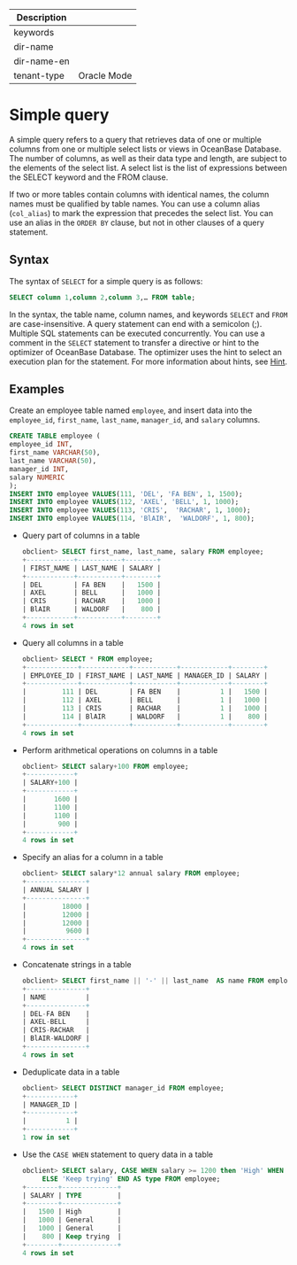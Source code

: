 | Description   |                 |
|---------------|-----------------|
| keywords      |                 |
| dir-name      |                 |
| dir-name-en   |                 |
| tenant-type   | Oracle Mode     |

# Simple query

A simple query refers to a query that retrieves data of one or multiple columns from one or multiple select lists or views in OceanBase Database. The number of columns, as well as their data type and length, are subject to the elements of the select list. A select list is the list of expressions between the SELECT keyword and the FROM clause.

If two or more tables contain columns with identical names, the column names must be qualified by table names. You can use a column alias (`col_alias`) to mark the expression that precedes the select list. You can use an alias in the `ORDER BY` clause, but not in other clauses of a query statement.

## Syntax

The syntax of `SELECT` for a simple query is as follows:

```sql
SELECT column 1,column 2,column 3,… FROM table;
```

In the syntax, the table name, column names, and keywords `SELECT` and `FROM` are case-insensitive. A query statement can end with a semicolon (;). Multiple SQL statements can be executed concurrently. You can use a comment in the `SELECT` statement to transfer a directive or hint to the optimizer of OceanBase Database. The optimizer uses the hint to select an execution plan for the statement. For more information about hints, see [Hint](../300.basic-elements-of-oracle-mode/600.annotation-of-oracle-mode/400.hint-of-oracle-mode/100.hint-overview-of-oracle-mode.md).

## Examples

Create an employee table named `employee`, and insert data into the `employee_id`, `first_name`, `last_name`, `manager_id`, and `salary` columns.

```sql
CREATE TABLE employee (
employee_id INT,
first_name VARCHAR(50),
last_name VARCHAR(50),
manager_id INT,
salary NUMERIC
);
INSERT INTO employee VALUES(111, 'DEL', 'FA BEN', 1, 1500);
INSERT INTO employee VALUES(112, 'AXEL', 'BELL', 1, 1000);
INSERT INTO employee VALUES(113, 'CRIS',  'RACHAR', 1, 1000);
INSERT INTO employee VALUES(114, 'BlAIR',  'WALDORF', 1, 800);
```

* Query part of columns in a table

   ```sql
   obclient> SELECT first_name, last_name, salary FROM employee;
   +------------+-----------+--------+
   | FIRST_NAME | LAST_NAME | SALARY |
   +------------+-----------+--------+
   | DEL        | FA BEN    |   1500 |
   | AXEL       | BELL      |   1000 |
   | CRIS       | RACHAR    |   1000 |
   | BlAIR      | WALDORF   |    800 |
   +------------+-----------+--------+
   4 rows in set
   ```

* Query all columns in a table

   ```sql
   obclient> SELECT * FROM employee;
   +-------------+------------+-----------+------------+--------+
   | EMPLOYEE_ID | FIRST_NAME | LAST_NAME | MANAGER_ID | SALARY |
   +-------------+------------+-----------+------------+--------+
   |         111 | DEL        | FA BEN    |          1 |   1500 |
   |         112 | AXEL       | BELL      |          1 |   1000 |
   |         113 | CRIS       | RACHAR    |          1 |   1000 |
   |         114 | BlAIR      | WALDORF   |          1 |    800 |
   +-------------+------------+-----------+------------+--------+
   4 rows in set
   ```

* Perform arithmetical operations on columns in a table

   ```sql
   obclient> SELECT salary+100 FROM employee;
   +------------+
   | SALARY+100 |
   +------------+
   |       1600 |
   |       1100 |
   |       1100 |
   |        900 |
   +------------+
   4 rows in set
   ```

* Specify an alias for a column in a table

   ```sql
   obclient> SELECT salary*12 annual salary FROM employee;
   +---------------+
   | ANNUAL SALARY |
   +---------------+
   |         18000 |
   |         12000 |
   |         12000 |
   |          9600 |
   +---------------+
   4 rows in set
   ```

* Concatenate strings in a table

   ```sql
   obclient> SELECT first_name || '-' || last_name  AS name FROM employee;
   +---------------+
   | NAME          |
   +---------------+
   | DEL-FA BEN    |
   | AXEL-BELL     |
   | CRIS-RACHAR   |
   | BlAIR-WALDORF |
   +---------------+
   4 rows in set
   ```

* Deduplicate data in a table

   ```sql
   obclient> SELECT DISTINCT manager_id FROM employee;
   +------------+
   | MANAGER_ID |
   +------------+
   |          1 |
   +------------+
   1 row in set
   ```

* Use the `CASE WHEN` statement to query data in a table

   ```sql
   obclient> SELECT salary, CASE WHEN salary >= 1200 then 'High' WHEN salary >= 1000 THEN 'General'
        ELSE 'Keep trying' END AS type FROM employee;
   +--------+--------------+
   | SALARY | TYPE         |
   +--------+--------------+
   |   1500 | High         |
   |   1000 | General      |
   |   1000 | General      |
   |    800 | Keep trying  |
   +--------+--------------+
   4 rows in set
   ```
